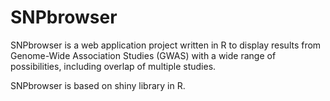 # SNPbrowser
SNPbrowser is a web application project written in R to display results from Genome-Wide Association Studies (GWAS) with a wide range of possibilities, including overlap of multiple studies.

SNPbrowser is based on shiny library in R.
